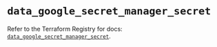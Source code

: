 # `data_google_secret_manager_secret`

Refer to the Terraform Registry for docs: [`data_google_secret_manager_secret`](https://registry.terraform.io/providers/drfaust92/google/4.16.4/docs/data-sources/secret_manager_secret).
